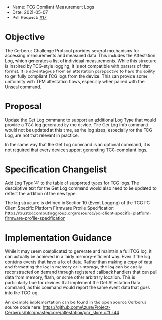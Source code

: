 * Name: TCG Comliant Measurement Logs
* Date: 2021-05-07
* Pull Request: [#17](https://github.com/opencomputeproject/Security/pull/17)

# Objective

The Cerberus Challenge Protocol provides several mechanisms for accessing measurements
and measured data.  This includes the Attestation Log, which generates a list of
individual measurements.  While this structure is inspired by TCG-style logging, it
is not compatible with parsers of that format.  It is advantagous from an attestation
perspective to have the ability to get fully compliant TCG logs from the device.
This can provide some uniformity with TPM attestation flows, especialy when paired
with the Unseal command.

# Proposal

Update the Get Log command to support an additional Log Type that would provide a
TCG log generated by the device.  The Get Log Info command would not be updated at
this time, as the log sizes, especially for the TCG Log, are not that relevant in
practice.

In the same way that the Get Log command is an optional command, it is not required
that every device support generating TCG-compliant logs.

# Specification Changelist

Add Log Type '4' to the table of supported types for TCG logs.  The descriptive
text for the Get Log command would also need to be updated to reflect the addition
of the new type.

The log structure is defined in Section 10 (Event Logging) of the TCG PC Client
Specific Platform Firmware Profile Specification:
https://trustedcomputinggroup.org/resource/pc-client-specific-platform-firmware-profile-specification

# Implementation Guidance

While it may seem complicated to generate and maintain a full TCG log, it can
actually be achieved in a fairly memory-efficient way.  Even if the log contains
events that have a lot of data.  Rather than making a copy of data and formatting
the log in memory or in storage, the log can be easily reconstructed on demand
through registered callback handlers that can pull data from memory, flash, or
some other arbitrary location.  This is particularly true for devices that
implement the Get Attestation Data command, as this command would report the same
event data that goes into the TCG log.

An example implementation can be found in the open source Cerberus source code here:
https://github.com/Azure/Project-Cerberus/blob/master/core/attestation/pcr_store.c#L544

